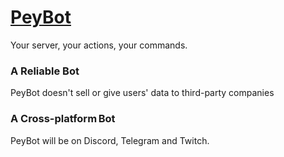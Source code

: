# [PeyBot](https://peybot.sharme.eu)
Your server, your actions, your commands.

### A Reliable Bot
PeyBot doesn't sell or give users' data to third-party companies

### A Cross-platform Bot
PeyBot will be on Discord, Telegram and Twitch.

